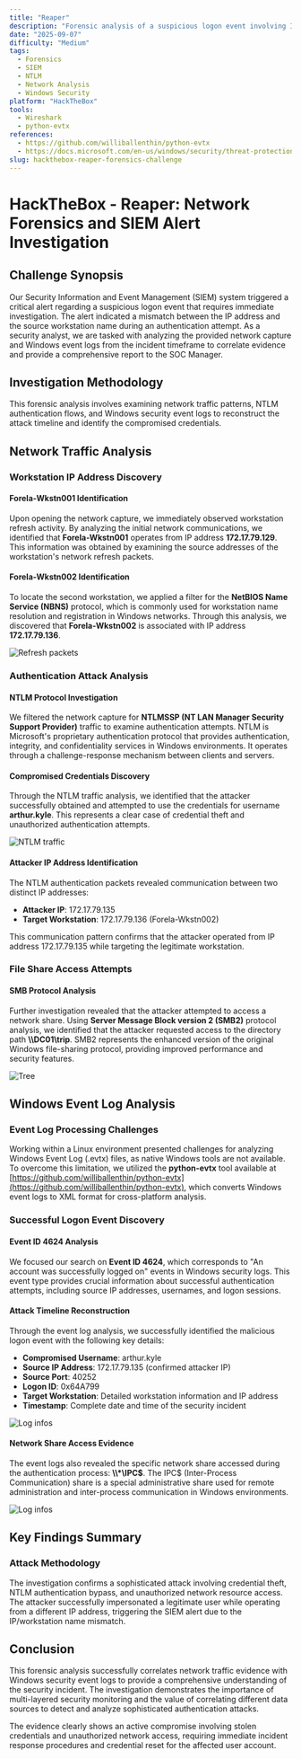 ```yaml
---
title: "Reaper"
description: "Forensic analysis of a suspicious logon event involving IP/workstation mismatch, NTLM authentication attack, and credential theft using network capture and Windows event logs."
date: "2025-09-07"
difficulty: "Medium"
tags:
  - Forensics
  - SIEM
  - NTLM
  - Network Analysis
  - Windows Security
platform: "HackTheBox"
tools:
  - Wireshark
  - python-evtx
references:
  - https://github.com/williballenthin/python-evtx
  - https://docs.microsoft.com/en-us/windows/security/threat-protection/auditing/event-4624
slug: hackthebox-reaper-forensics-challenge
---
```


# HackTheBox - Reaper: Network Forensics and SIEM Alert Investigation

## Challenge Synopsis

Our Security Information and Event Management (SIEM) system triggered a critical alert regarding a suspicious logon event that requires immediate investigation. The alert indicated a mismatch between the IP address and the source workstation name during an authentication attempt. As a security analyst, we are tasked with analyzing the provided network capture and Windows event logs from the incident timeframe to correlate evidence and provide a comprehensive report to the SOC Manager.

## Investigation Methodology

This forensic analysis involves examining network traffic patterns, NTLM authentication flows, and Windows security event logs to reconstruct the attack timeline and identify the compromised credentials.

## Network Traffic Analysis

### Workstation IP Address Discovery

#### Forela-Wkstn001 Identification
Upon opening the network capture, we immediately observed workstation refresh activity. By analyzing the initial network communications, we identified that **Forela-Wkstn001** operates from IP address **172.17.79.129**. This information was obtained by examining the source addresses of the workstation's network refresh packets.


#### Forela-Wkstn002 Identification
To locate the second workstation, we applied a filter for the **NetBIOS Name Service (NBNS)** protocol, which is commonly used for workstation name resolution and registration in Windows networks. Through this analysis, we discovered that **Forela-Wkstn002** is associated with IP address **172.17.79.136**.

![Refresh packets](Capture/Reaper/R1.PNG)

### Authentication Attack Analysis

#### NTLM Protocol Investigation
We filtered the network capture for **NTLMSSP (NT LAN Manager Security Support Provider)** traffic to examine authentication attempts. NTLM is Microsoft's proprietary authentication protocol that provides authentication, integrity, and confidentiality services in Windows environments. It operates through a challenge-response mechanism between clients and servers.

#### Compromised Credentials Discovery
Through the NTLM traffic analysis, we identified that the attacker successfully obtained and attempted to use the credentials for username **arthur.kyle**. This represents a clear case of credential theft and unauthorized authentication attempts.

![NTLM traffic](Capture/Reaper/R2.PNG)

#### Attacker IP Address Identification
The NTLM authentication packets revealed communication between two distinct IP addresses:
- **Attacker IP**: 172.17.79.135
- **Target Workstation**: 172.17.79.136 (Forela-Wkstn002)

This communication pattern confirms that the attacker operated from IP address 172.17.79.135 while targeting the legitimate workstation.

### File Share Access Attempts

#### SMB Protocol Analysis
Further investigation revealed that the attacker attempted to access a network share. Using **Server Message Block version 2 (SMB2)** protocol analysis, we identified that the attacker requested access to the directory path **\\\\DC01\\trip**. SMB2 represents the enhanced version of the original Windows file-sharing protocol, providing improved performance and security features.

![Tree](Capture/Reaper/R3.PNG)

## Windows Event Log Analysis

### Event Log Processing Challenges
Working within a Linux environment presented challenges for analyzing Windows Event Log (.evtx) files, as native Windows tools are not available. To overcome this limitation, we utilized the **python-evtx** tool available at [https://github.com/williballenthin/python-evtx](https://github.com/williballenthin/python-evtx), which converts Windows event logs to XML format for cross-platform analysis.

### Successful Logon Event Discovery

#### Event ID 4624 Analysis
We focused our search on **Event ID 4624**, which corresponds to "An account was successfully logged on" events in Windows security logs. This event type provides crucial information about successful authentication attempts, including source IP addresses, usernames, and logon sessions.

#### Attack Timeline Reconstruction
Through the event log analysis, we successfully identified the malicious logon event with the following key details:

- **Compromised Username**: arthur.kyle
- **Source IP Address**: 172.17.79.135 (confirmed attacker IP)
- **Source Port**: 40252
- **Logon ID**: 0x64A799
- **Target Workstation**: Detailed workstation information and IP address
- **Timestamp**: Complete date and time of the security incident

![Log infos](Capture/Reaper/R4.PNG)

#### Network Share Access Evidence
The event logs also revealed the specific network share accessed during the authentication process: **\\\\\*\\IPC\$**. The IPC$ (Inter-Process Communication) share is a special administrative share used for remote administration and inter-process communication in Windows environments.

![Log infos](Capture/Reaper/R5.PNG)

## Key Findings Summary

### Attack Methodology
The investigation confirms a sophisticated attack involving credential theft, NTLM authentication bypass, and unauthorized network resource access. The attacker successfully impersonated a legitimate user while operating from a different IP address, triggering the SIEM alert due to the IP/workstation name mismatch.

## Conclusion

This forensic analysis successfully correlates network traffic evidence with Windows security event logs to provide a comprehensive understanding of the security incident. The investigation demonstrates the importance of multi-layered security monitoring and the value of correlating different data sources to detect and analyze sophisticated authentication attacks.

The evidence clearly shows an active compromise involving stolen credentials and unauthorized network access, requiring immediate incident response procedures and credential reset for the affected user account.